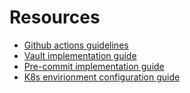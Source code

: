 # Resources

- [Github actions guidelines](github-actions.md)
- [Vault implementation guide](vault.md)
- [Pre-commit implementation guide](pre-commit.md)
- [K8s envirionment configuration guide](environment-configuration.md)
